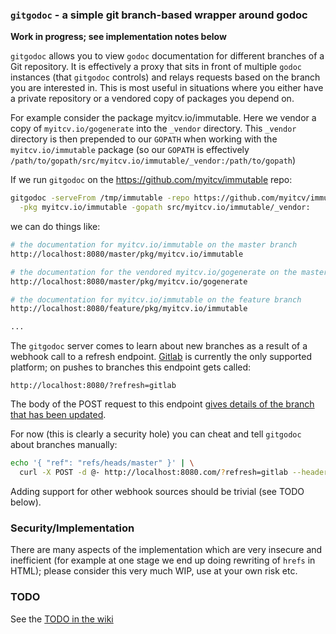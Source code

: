### `gitgodoc` - a simple git branch-based wrapper around godoc

**Work in progress; see implementation notes below**

`gitgodoc` allows you to view `godoc` documentation for different branches of a Git repository. It is effectively a proxy
that sits in front of multiple `godoc` instances (that `gitgodoc` controls) and relays requests based on the branch you
are interested in.  This is most useful in situations where you either have a private repository or a vendored copy of packages
you depend on.

For example consider the package myitcv.io/immutable. Here we vendor a copy of
`myitcv.io/gogenerate` into the `_vendor` directory. This `_vendor` directory is
then prepended to our `GOPATH` when working with the `myitcv.io/immutable` package
(so our `GOPATH` is effectively `/path/to/gopath/src/myitcv.io/immutable/_vendor:/path/to/gopath`)

If we run `gitgodoc` on the https://github.com/myitcv/immutable repo:

```bash
gitgodoc -serveFrom /tmp/immutable -repo https://github.com/myitcv/immutable.git \
  -pkg myitcv.io/immutable -gopath src/myitcv.io/immutable/_vendor:
```

we can do things like:

```bash
# the documentation for myitcv.io/immutable on the master branch
http://localhost:8080/master/pkg/myitcv.io/immutable

# the documentation for the vendored myitcv.io/gogenerate on the master branch
http://localhost:8080/master/pkg/myitcv.io/gogenerate

# the documentation for myitcv.io/immutable on the feature branch
http://localhost:8080/feature/pkg/myitcv.io/immutable

...

```

The `gitgodoc` server comes to learn about new branches as a result of a webhook call to a refresh
endpoint. [Gitlab](https://about.gitlab.com/) is currently the only supported platform; on pushes to
branches this endpoint gets called:

```
http://localhost:8080/?refresh=gitlab
```

The body of the POST request to this endpoint [gives details of the branch that has been
updated](https://gitlab.com/gitlab-org/gitlab-ce/blob/master/doc/web_hooks/web_hooks.md#push-events).

For now (this is clearly a security hole) you can cheat and tell `gitgodoc` about branches manually:

```bash
echo '{ "ref": "refs/heads/master" }' | \
  curl -X POST -d @- http://localhost:8080.com/?refresh=gitlab --header "Content-Type:application/json"
```

Adding support for other webhook sources should be trivial (see TODO below).

### Security/Implementation

There are many aspects of the implementation which are very insecure and inefficient (for example at
one stage we end up doing rewriting of `hrefs` in HTML); please consider this very much WIP, use at your
own risk etc.

### TODO

See the [TODO in the wiki](https://github.com/myitcv/gitgodoc/wiki/TODO)
